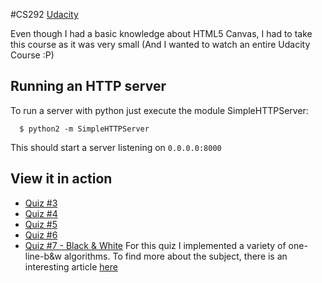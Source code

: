 #CS292 [Udacity](https://www.udacity.com/course/viewer#!/c-ud292)

Even though I had a basic knowledge about HTML5 Canvas, I had to take this
course as it was very small (And I wanted to watch an entire Udacity Course :P)

## Running an HTTP server

To run a server with python just execute the module SimpleHTTPServer:

```
  $ python2 -m SimpleHTTPServer
```

This should start a server listening on `0.0.0.0:8000`

## View it in action

 * [Quiz #3](http://danilogr.github.io/universe/canvas/shape_quiz3.html)
 * [Quiz #4](http://danilogr.github.io/universe/canvas/quiz4.html)
 * [Quiz #5](http://danilogr.github.io/universe/canvas/quiz5.html)
 * [Quiz #6](http://danilogr.github.io/universe/canvas/quiz6.html)
 * [Quiz #7 - Black & White](http://danilogr.github.io/universe/canvas/quiz7.html)
   For this quiz I implemented a variety of one-line-b&w algorithms. To find more
   about the subject, there is an interesting article [here](http://www.tannerhelland.com/3643/grayscale-image-algorithm-vb6/)
